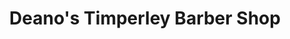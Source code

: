 ---
title: "Deano's Timperley Barber Shop"
url: /altrincham/deanos-timperley-barber-shop/
shop: hairdresser
---